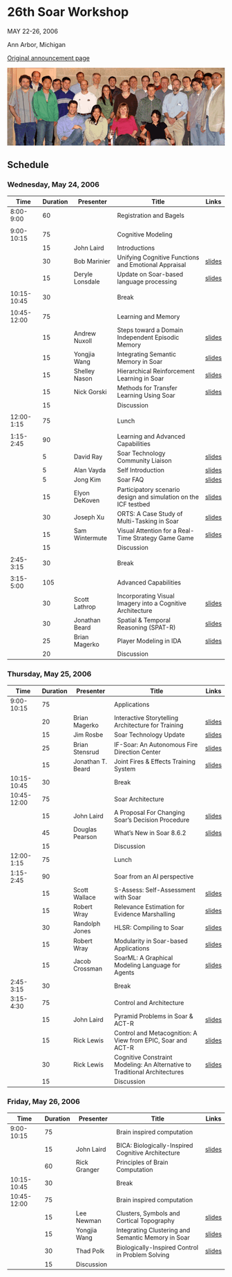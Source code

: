 # 26th Soar Workshop

MAY 22-26, 2006

Ann Arbor, Michigan

[Original announcement page](26_announcement.html)

![Participant group photo](https://raw.githubusercontent.com/SoarGroup/website-downloads/main/workshops/26/group_photo.gif)

## Schedule

### Wednesday, May 24, 2006

| Time       | Duration | Presenter       | Title                                               | Links                                                     |
|------------|----------|-----------------|-----------------------------------------------------|-----------------------------------------------------------|
| 8:00-9:00  | 60       |                 | Registration and Bagels                             |                                                           |
|            |          |                 |                                                     |                                                           |
| 9:00-10:15 | 75       |                 | Cognitive Modeling                                  |                                                           |
|            | 15       | John Laird      | Introductions                                       |                                                           |
|            | 30       | Bob Marinier    | Unifying Cognitive Functions and Emotional Appraisal| [slides](https://raw.githubusercontent.com/SoarGroup/website-downloads/main/workshops/26/proceedings/Marinier_SW26.pdf)                     |
|            | 15       | Deryle Lonsdale | Update on Soar-based language processing            | [slides](https://raw.githubusercontent.com/SoarGroup/website-downloads/main/workshops/26/proceedings/lonsdale1.pdf)                         |
|            |          |                 |                                                     |                                                           |
| 10:15-10:45| 30       |                 | Break                                               |                                                           |
|            |          |                 |                                                     |                                                           |
| 10:45-12:00| 75       |                 | Learning and Memory                                 |                                                           |
|            | 15       | Andrew Nuxoll   | Steps toward a Domain Independent Episodic Memory   | [slides](https://raw.githubusercontent.com/SoarGroup/website-downloads/main/workshops/26/proceedings/Nuxoll.pdf)                            |
|            | 15       | Yongjia Wang    | Integrating Semantic Memory in Soar                 | [slides](https://raw.githubusercontent.com/SoarGroup/website-downloads/main/workshops/26/proceedings/Wang1_new.pdf)                         |
|            | 15       | Shelley Nason   | Hierarchical Reinforcement Learning in Soar         | [slides](https://raw.githubusercontent.com/SoarGroup/website-downloads/main/workshops/26/proceedings/Nason.pdf)                             |
|            | 15       | Nick Gorski     | Methods for Transfer Learning Using Soar            | [slides](https://raw.githubusercontent.com/SoarGroup/website-downloads/main/workshops/26/proceedings/Gorski.pdf)                            |
|            | 15       |                 | Discussion                                          |                                                           |
|            |          |                 |                                                     |                                                           |
| 12:00-1:15 | 75       |                 | Lunch                                               |                                                           |
|            |          |                 |                                                     |                                                           |
| 1:15-2:45  | 90       |                 | Learning and Advanced Capabilities                  |                                                           |
|            | 5        | David Ray       | Soar Technology Community Liaison                   | [slides](https://raw.githubusercontent.com/SoarGroup/website-downloads/main/workshops/26/proceedings/ray.pdf)                               |
|            | 5        | Alan Vayda      | Self Introduction                                   | [slides](https://raw.githubusercontent.com/SoarGroup/website-downloads/main/workshops/26/proceedings/vayda.pdf)                             |
|            | 5        | Jong Kim        | Soar FAQ                                            | [slides](https://raw.githubusercontent.com/SoarGroup/website-downloads/main/workshops/26/proceedings/Kim.pdf)                               |
|            | 15       | Elyon DeKoven   | Participatory scenario design and simulation on the ICF testbed | [slides](https://raw.githubusercontent.com/SoarGroup/website-downloads/main/workshops/26/proceedings/DeKoven.pdf)                  |
|            | 30       | Joseph Xu       | ORTS: A Case Study of Multi-Tasking in Soar         | [slides](https://raw.githubusercontent.com/SoarGroup/website-downloads/main/workshops/26/proceedings/Xu2.pdf)                               |
|            | 15       | Sam Wintermute  | Visual Attention for a Real-Time Strategy Game Game | [slides](https://raw.githubusercontent.com/SoarGroup/website-downloads/main/workshops/26/proceedings/Wintermute.pdf)                        |
|            | 15       |                 | Discussion                                          |                                                           |
|            |          |                 |                                                     |                                                           |
| 2:45-3:15  | 30       |                 | Break                                               |                                                           |
|            |          |                 |                                                     |                                                           |
| 3:15-5:00  | 105      |                 | Advanced Capabilities                               |                                                           |
|            | 30       | Scott Lathrop   | Incorporating Visual Imagery into a Cognitive Architecture | [slides](https://raw.githubusercontent.com/SoarGroup/website-downloads/main/workshops/26/proceedings/lathrop.pdf)                  |
|            | 30       | Jonathan Beard  | Spatial & Temporal Reasoning (SPAT-R)               | [slides](https://raw.githubusercontent.com/SoarGroup/website-downloads/main/workshops/26/proceedings/BEARD_Soar26_SPAT-R_v2.0.pdf)          |
|            | 25       | Brian Magerko   | Player Modeling in IDA                              | [slides](https://raw.githubusercontent.com/SoarGroup/website-downloads/main/workshops/26/proceedings/magerko1.IDA.pdf)                      |
|            | 20       |                 | Discussion                                          |                                                           |

### Thursday, May 25, 2006

| Time       | Duration | Presenter       | Title                                               | Links                                                                                   |
|------------|----------|-----------------|-----------------------------------------------------|-----------------------------------------------------------------------------------------|
| 9:00-10:15  | 75       |                 | Applications                                        |                                                                                         |
|            | 20       | Brian Magerko   | Interactive Storytelling Architecture for Training  | [slides](https://raw.githubusercontent.com/SoarGroup/website-downloads/main/workshops/26/proceedings/magerko2.ISAT.pdf)                                                   |
|            | 15       | Jim Rosbe       | Soar Technology Update                              | [slides](https://raw.githubusercontent.com/SoarGroup/website-downloads/main/workshops/26/proceedings/Rosbe.pdf)                                                           |
|            | 25       | Brian Stensrud  | IF-Soar: An Autonomous Fire Direction Center        | [slides](https://raw.githubusercontent.com/SoarGroup/website-downloads/main/workshops/26/proceedings/stensrud.pdf)                                                        |
|            | 15       | Jonathan T. Beard | Joint Fires & Effects Training System              | [slides](https://raw.githubusercontent.com/SoarGroup/website-downloads/main/workshops/26/proceedings/BEARD_Soar26_JFETS_v2.0.pdf)                                          |
| 10:15-10:45 | 30       |                 | Break                                               |                                                                                         |
| 10:45-12:00 | 75       |                 | Soar Architecture                                   |                                                                                         |
|            | 15       | John Laird      | A Proposal For Changing Soar’s Decision Procedure  | [slides](https://raw.githubusercontent.com/SoarGroup/website-downloads/main/workshops/26/proceedings/Laird1.pdf)                                                          |
|            | 45       | Douglas Pearson | What’s New in Soar 8.6.2                            | [slides](https://raw.githubusercontent.com/SoarGroup/website-downloads/main/workshops/26/proceedings/Pearson-Soar26.pdf)                                                  |
|            | 15       |                 | Discussion                                          |                                                                                         |
| 12:00-1:15  | 75       |                 | Lunch                                               |                                                                                         |
| 1:15-2:45   | 90       |                 | Soar from an AI perspective                         |                                                                                         |
|            | 15       | Scott Wallace   | S-Assess: Self-Assessment with Soar                 | [slides](https://raw.githubusercontent.com/SoarGroup/website-downloads/main/workshops/26/proceedings/wallace.pdf)                                                         |
|            | 15       | Robert Wray     | Relevance Estimation for Evidence Marshalling       | [slides](https://raw.githubusercontent.com/SoarGroup/website-downloads/main/workshops/26/proceedings/RelevanceEstimationforEM.pdf)                                        |
|            | 30       | Randolph Jones  | HLSR: Compiling to Soar                             | [slides](https://raw.githubusercontent.com/SoarGroup/website-downloads/main/workshops/26/proceedings/jones.pdf)                                                           |
|            | 15       | Robert Wray     | Modularity in Soar-based Applications               | [slides](https://raw.githubusercontent.com/SoarGroup/website-downloads/main/workshops/26/proceedings/Modularity_Final.pdf)                                                |
|            | 15       | Jacob Crossman  | SoarML: A Graphical Modeling Language for Agents    | [slides](https://raw.githubusercontent.com/SoarGroup/website-downloads/main/workshops/26/proceedings/Crossman.pdf)                                                        |
| 2:45-3:15   | 30       |                 | Break                                               |                                                                                         |
| 3:15-4:30   | 75       |                 | Control and Architecture                            |                                                                                         |
|            | 15       | John Laird      | Pyramid Problems in Soar & ACT-R                    | [slides](https://raw.githubusercontent.com/SoarGroup/website-downloads/main/workshops/26/proceedings/Laird2.pdf)                                                          |
|            | 15       | Rick Lewis      | Control and Metacognition: A View from EPIC, Soar and ACT-R | [slides](https://raw.githubusercontent.com/SoarGroup/website-downloads/main/workshops/26/proceedings/lewis1.pdf)                          |
|            | 30       | Rick Lewis      | Cognitive Constraint Modeling: An Alternative to Traditional Architectures | [slides](https://raw.githubusercontent.com/SoarGroup/website-downloads/main/workshops/26/proceedings/lewis2.pdf) |
|            | 15       |                 | Discussion                                          |                                                                                         |

### Friday, May 26, 2006

| Time       | Duration | Presenter    | Title                                            | Links                                         |
|------------|----------|--------------|--------------------------------------------------|-----------------------------------------------|
| 9:00-10:15  | 75       |              | Brain inspired computation                       |                                               |
|            | 15       | John Laird   | BICA: Biologically-Inspired Cognitive Architecture | [slides](https://raw.githubusercontent.com/SoarGroup/website-downloads/main/workshops/26/proceedings/Laird3.pdf)               |
|            | 60       | Rick Granger | Principles of Brain Computation                 |                                               |
| 10:15-10:45 | 30       |              | Break                                            |                                               |
| 10:45-12:00 | 75       |              | Brain inspired computation                       |                                               |
|            | 15       | Lee Newman   | Clusters, Symbols and Cortical Topography       | [slides](https://raw.githubusercontent.com/SoarGroup/website-downloads/main/workshops/26/proceedings/newman%20v2.pdf)           |
|            | 15       | Yongjia Wang | Integrating Clustering and Semantic Memory in Soar | [slides](https://raw.githubusercontent.com/SoarGroup/website-downloads/main/workshops/26/proceedings/wang2.pdf)               |
|            | 30       | Thad Polk    | Biologically-Inspired Control in Problem Solving | [slides](https://raw.githubusercontent.com/SoarGroup/website-downloads/main/workshops/26/proceedings/PolkSoar2006.pdf)         |
|            | 15       | Discussion   |                                                  |                                               |
